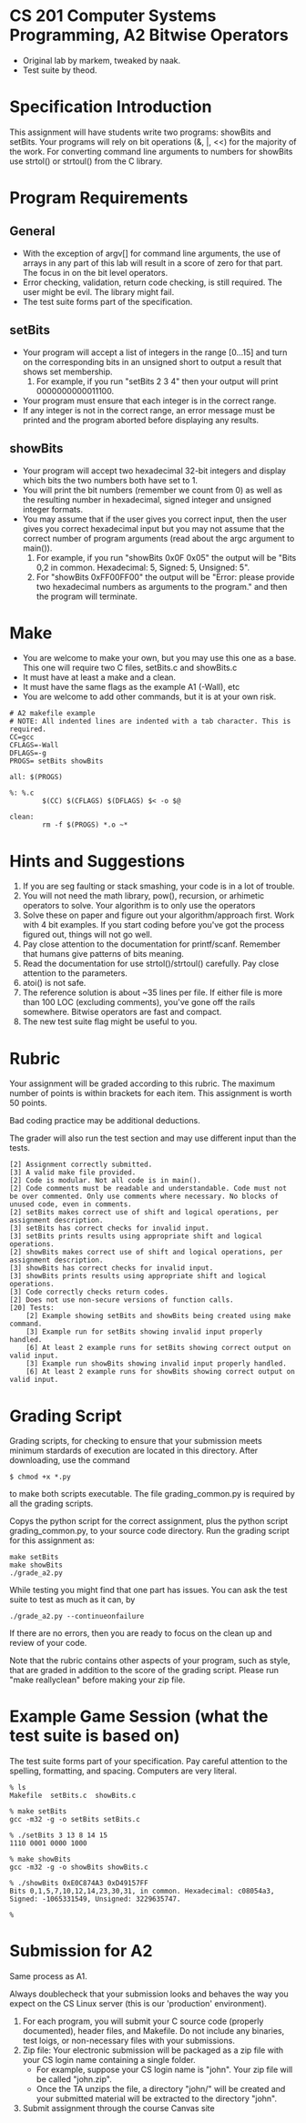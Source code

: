 # CS 201 Computer Systems Programming, A2 Bitwise Operators
- Original lab by markem, tweaked by naak. 
- Test suite by theod.

# Specification Introduction
This assignment will have students write two programs: showBits and setBits. Your programs will rely on bit operations (&, |, <<) for the majority of the work. For converting command line arguments to numbers for showBits use strtol() or strtoul() from the C library.

# Program Requirements
## General
- With the exception of argv[] for command line arguments, the use of arrays in any part of this lab will result in a score of zero for that part. The focus in on the bit level operators.
- Error checking, validation, return code checking, is still required. The user might be evil. The library might fail. 
- The test suite forms part of the specification. 

## setBits
- Your program will accept a list of integers in the range [0...15] and turn on the corresponding bits in an unsigned short to output a result that shows set membership. 
    1. For example, if you run "setBits 2 3 4" then your output will print 0000000000011100. 
- Your program must ensure that each integer is in the correct range. 
- If any integer is not in the correct range, an error message must be printed and the program aborted before displaying any results.

## showBits
- Your program will accept two hexadecimal 32-bit integers and display which bits the two numbers both have set to 1. 
- You will print the bit numbers (remember we count from 0) as well as the resulting number in hexadecimal, signed integer and unsigned integer formats. 
- You may assume that if the user gives you correct input, then the user gives you correct hexadecimal input but you may not assume that the correct number of program arguments (read about the argc argument to main()). 
    1. For example, if you run "showBits 0x0F 0x05" the output will be "Bits 0,2 in common. Hexadecimal: 5, Signed: 5, Unsigned: 5". 
    1.  For "showBits 0xFF00FF00" the output will be "Error: please provide two hexadecimal numbers as arguments to the program." and then the program will terminate.

# Make
- You are welcome to make your own, but you may use this one as a base. This one will require two C files, setBits.c and showBits.c 
- It must have at least a make and a clean.
- It must have the same flags as the example A1 (-Wall), etc
- You are welcome to add other commands, but it is at your own risk.
```
# A2 makefile example
# NOTE: All indented lines are indented with a tab character. This is required.
CC=gcc
CFLAGS=-Wall
DFLAGS=-g
PROGS= setBits showBits

all: $(PROGS)

%: %.c
        $(CC) $(CFLAGS) $(DFLAGS) $< -o $@

clean:
        rm -f $(PROGS) *.o ~*
```

# Hints and Suggestions
1. If you are seg faulting or stack smashing, your code is in a lot of trouble.
1. You will not need the math library, pow(), recursion, or arhimetic operators to solve. Your algorithm is to only use the operators
1. Solve these on paper and figure out your algorithm/approach first. Work with 4 bit examples. If you start coding before you've got the process figured out, things will not go well. 
1. Pay close attention to the documentation for printf/scanf. Remember that humans give patterns of bits meaning. 
1. Read the documentation for use strtol()/strtoul() carefully. Pay close attention to the parameters. 
1. atoi() is not safe. 
1. The reference solution is about ~35 lines per file. If either file is more than 100 LOC (excluding comments), you've gone off the rails somewhere. Bitwise operators are fast and compact. 
1. The new test suite flag might be useful to you. 


# Rubric
Your assignment will be graded according to this rubric. The maximum number of points is within brackets for each item. This assignment is worth 50 points. 

Bad coding practice may be additional deductions.

The grader will also run the test section and may use different input than the tests.

    [2] Assignment correctly submitted.
    [3] A valid make file provided.
    [2] Code is modular. Not all code is in main().
    [2] Code comments must be readable and understandable. Code must not be over commented. Only use comments where necessary. No blocks of unused code, even in comments.
    [2] setBits makes correct use of shift and logical operations, per assignment description.
    [3] setBits has correct checks for invalid input.
    [3] setBits prints results using appropriate shift and logical operations.
    [2] showBits makes correct use of shift and logical operations, per assignment description.
    [3] showBits has correct checks for invalid input.
    [3] showBits prints results using appropriate shift and logical operations.
    [3] Code correctly checks return codes.
    [2] Does not use non-secure versions of function calls.
    [20] Tests:
        [2] Example showing setBits and showBits being created using make command.
        [3] Example run for setBits showing invalid input properly handled.
        [6] At least 2 example runs for setBits showing correct output on valid input.
        [3] Example run showBits showing invalid input properly handled.
        [6] At least 2 example runs for showBits showing correct output on valid input.


# Grading Script

Grading scripts, for checking to ensure that your submission meets minimum stardards of execution are located in this directory. After downloading, use the command 
```
$ chmod +x *.py
``` 
to make both scripts executable. The file grading_common.py is required by all the grading scripts.

Copys the python script for the correct assignment, plus the python script grading_common.py, to your source code directory. Run the grading script for this assignment as:

```
make setBits
make showBits
./grade_a2.py
```

While testing you might find that one part has issues. You can ask the test suite to test as much as it can, by 
```
./grade_a2.py --continueonfailure 

```

If there are no errors, then you are ready to focus on the clean up and review of your code.


Note that the rubric contains other aspects of your program, such as style, that are graded in addition to the score of the grading script. Please run "make reallyclean" before making your zip file.
# Example Game Session (what the test suite is based on)
The test suite forms part of your specification. Pay careful attention to the spelling, formatting, and spacing. Computers are very literal.

```
% ls
Makefile  setBits.c  showBits.c

% make setBits
gcc -m32 -g -o setBits setBits.c

% ./setBits 3 13 8 14 15
1110 0001 0000 1000

% make showBits
gcc -m32 -g -o showBits showBits.c

% ./showBits 0xE0C874A3 0xD49157FF
Bits 0,1,5,7,10,12,14,23,30,31, in common. Hexadecimal: c08054a3, Signed: -1065331549, Unsigned: 3229635747.

% 
```

# Submission for A2
Same process as A1. 

Always doublecheck that your submission looks and behaves the way you expect on the CS Linux server (this is our 'production' environment).

1. For each program, you will submit your C source code (properly documented), header files, and Makefile. Do not include any binaries, test loigs, or non-necessary files with your submissions.
1. Zip file: Your electronic submission will be packaged as a zip file with your CS login name containing a single folder.
    - For example, suppose your CS login name is "john". Your zip file will be called "john.zip". 
    - Once the TA unzips the file, a directory "john/" will be created and your submitted material will be extracted to the directory "john". 
1. Submit assignment through the course Canvas site